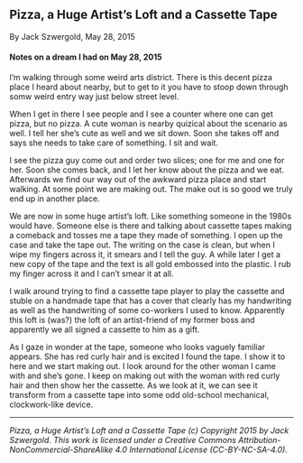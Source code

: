 ## Pizza, a Huge Artist’s Loft and a Cassette Tape

By Jack Szwergold, May 28, 2015

#### Notes on a dream I had on May 28, 2015

I’m walking through some weird arts district. There is this decent pizza place I heard about nearby, but to get to it you have to stoop down through somw weird entry way just below street level.

When I get in there I see people and I see a counter where one can get pizza, but no pizza. A cute woman is nearby quizical about the scenario as well. I tell her she’s cute as well and we sit down. Soon she takes off and says she needs to take care of something. I sit and wait.

I see the pizza guy come out and order two slices; one for me and one for her. Soon she comes back, and I let her know about the pizza and we eat. Afterwards we find our way out of the awkward pizza place and start walking. At some point we are making out. The make out is so good we truly end up in another place.

We are now in some huge artist’s loft. Like something someone in the 1980s would have. Someone else is there and talking about cassette tapes making a comeback and tosses me a tape they made of something. I open up the case and take the tape out. The writing on the case is clean, but when I wipe my fingers across it, it smears and I tell the guy. A while later I get a new copy of the tape and the text is all gold embossed into the plastic. I rub my finger across it and I can’t smear it at all.

I walk around trying to find a cassette tape player to play the cassette and stuble on a handmade tape that has a cover that clearly has my handwriting as well as the handwriting of some co-workers I used to know. Apparently this loft is (was?) the loft of an artist-friend of my former boss and apparently we all signed a cassette to him as a gift.

As I gaze in wonder at the tape, someone who looks vaguely familiar appears. She has red curly hair and is excited I found the tape.  I show it to here and we start making out. I look around for the other woman I came with and she’s gone. I keep on making out with the woman with red curly hair and then show her the cassette. As we look at it, we can see it transform from a cassette tape into some odd old-school mechanical, clockwork-like device.

***

*Pizza, a Huge Artist’s Loft and a Cassette Tape (c) Copyright 2015 by Jack Szwergold. This work is licensed under a Creative Commons Attribution-NonCommercial-ShareAlike 4.0 International License (CC-BY-NC-SA-4.0).*